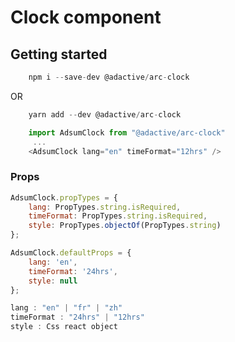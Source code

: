 # Clock component


## Getting started

```javascript
    npm i --save-dev @adactive/arc-clock
```
OR
```javascript
    yarn add --dev @adactive/arc-clock
```

```javascript
    import AdsumClock from "@adactive/arc-clock"
     ...
    <AdsumClock lang="en" timeFormat="12hrs" />
```

### Props
 
```javascript
AdsumClock.propTypes = {
    lang: PropTypes.string.isRequired,
    timeFormat: PropTypes.string.isRequired,
    style: PropTypes.objectOf(PropTypes.string)
};

AdsumClock.defaultProps = {
    lang: 'en',
    timeFormat: '24hrs',
    style: null
};
```

```javascript
lang : "en" | "fr" | "zh"
timeFormat : "24hrs" | "12hrs"
style : Css react object
```